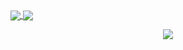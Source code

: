 <a href="https://github.com/qtchaos">
  <img align="center" src="https://github-readme-stats.vercel.app/api?username=qtchaos&show_icons=true&theme=gotham&bg_color=00000000&hide_border=true" />
</a>
<a href="https://wakatime.com/@388335e0-bfff-4e5c-a120-484927d9382a">
  <img align="center" src="https://github-readme-stats.vercel.app/api/wakatime?username=388335e0-bfff-4e5c-a120-484927d9382a&show_icons=true&theme=gotham&bg_color=00000000&hide_border=true&langs_count=5&layout=compact" />
</a>
<p align="center">
<a href="https://github.com/qtchaos/py_mega_account_generator">
  <img align="center" src="https://github-readme-stats.vercel.app/api/pin?username=qtchaos&show_icons=true&theme=gotham&bg_color=00000000&hide_border=true&repo=py_mega_account_generator" />
</a>
</p>
